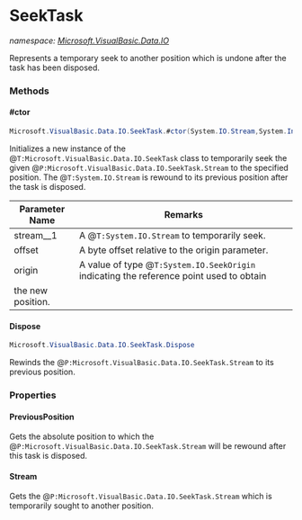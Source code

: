 ﻿# SeekTask
_namespace: [Microsoft.VisualBasic.Data.IO](./index.md)_

Represents a temporary seek to another position which is undone after the task has been disposed.



### Methods

#### #ctor
```csharp
Microsoft.VisualBasic.Data.IO.SeekTask.#ctor(System.IO.Stream,System.Int64,System.IO.SeekOrigin)
```
Initializes a new instance of the @``T:Microsoft.VisualBasic.Data.IO.SeekTask`` class to temporarily seek the given
 @``P:Microsoft.VisualBasic.Data.IO.SeekTask.Stream`` to the specified position. The @``T:System.IO.Stream`` is rewound to its
 previous position after the task is disposed.

|Parameter Name|Remarks|
|--------------|-------|
|stream__1|A @``T:System.IO.Stream`` to temporarily seek.|
|offset|A byte offset relative to the origin parameter.|
|origin|A value of type @``T:System.IO.SeekOrigin`` indicating the reference point used to obtain
 the new position.|


#### Dispose
```csharp
Microsoft.VisualBasic.Data.IO.SeekTask.Dispose
```
Rewinds the @``P:Microsoft.VisualBasic.Data.IO.SeekTask.Stream`` to its previous position.


### Properties

#### PreviousPosition
Gets the absolute position to which the @``P:Microsoft.VisualBasic.Data.IO.SeekTask.Stream`` will be rewound after this task is disposed.
#### Stream
Gets the @``P:Microsoft.VisualBasic.Data.IO.SeekTask.Stream`` which is temporarily sought to another position.
